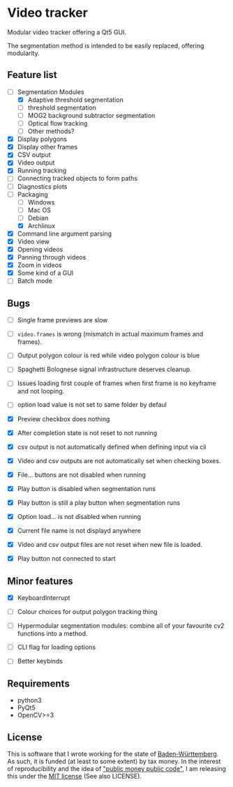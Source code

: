 Video tracker
=============

Modular video tracker offering a Qt5 GUI.

The segmentation method is intended to be easily replaced, offering modularity.


Feature list
------------

- [ ] Segmentation Modules
    - [x] Adaptive threshold segmentation
    - [ ] threshold segmentation
    - [ ] MOG2 background subtractor segmentation
    - [ ] Optical flow tracking
    - [ ] Other methods?
- [x] Display polygons
- [x] Display other frames
- [x] CSV output
- [x] Video output
- [x] Running tracking
- [ ] Connecting tracked objects to form paths
- [ ] Diagnostics plots
- [ ] Packaging
    - [ ] Windows
    - [ ] Mac OS
    - [ ] Debian
    - [x] Archlinux
- [x] Command line argument parsing
- [x] Video view
- [x] Opening videos
- [x] Panning through videos
- [x] Zoom in videos
- [x] Some kind of a GUI
- [ ] Batch mode

Bugs
----

- [ ] Single frame previews are slow
- [ ] `video.frames` is wrong (mismatch in actual maximum frames and frames).
- [ ] Output polygon colour is red while video polygon colour is blue
- [ ] Spaghetti Bolognese signal infrastructure deserves cleanup.
- [ ] Issues loading first couple of frames when first frame is no keyframe and not looping.
- [ ] option load value is not set to same folder by defaul
- [x] Preview checkbox does nothing
- [x] After completion state is not reset to not running
- [x] csv output is not automatically defined when defining input via cli
- [x] Video and csv outputs are not automatically set when checking boxes.
- [x] File... buttons are not disabled when running
- [x] Play button is disabled when segmentation runs
- [x] Play button is still a play button when segmentation runs
- [x] Option load... is not disabled when running
- [x] Current file name is not displayd anywhere
- [x] Video and csv output files are not reset when new file is loaded.
- [x] Play button not connected to start


Minor features
--------------

- [x] KeyboardInterrupt 
- [ ] Colour choices for output polygon tracking thing
- [ ] Hypermodular segmentation modules: combine all of your favourite cv2 functions into a method.
- [ ] CLI flag for loading options
- [ ] Better keybinds


Requirements
------------

- python3
- PyQt5
- OpenCV>=3


License
-------

This is software that I wrote working for the state of
[Baden-Württemberg](https://en.wikipedia.org/wiki/Baden-W%C3%BCrttemberg). 
As such, it is funded (at least to some extent) by tax money. In the interest
of reproducibility and the idea of ["public money public code"](https://publiccode.eu/), 
I am releasing this under the [MIT license](https://en.wikipedia.org/wiki/MIT_License) 
(See also LICENSE).

